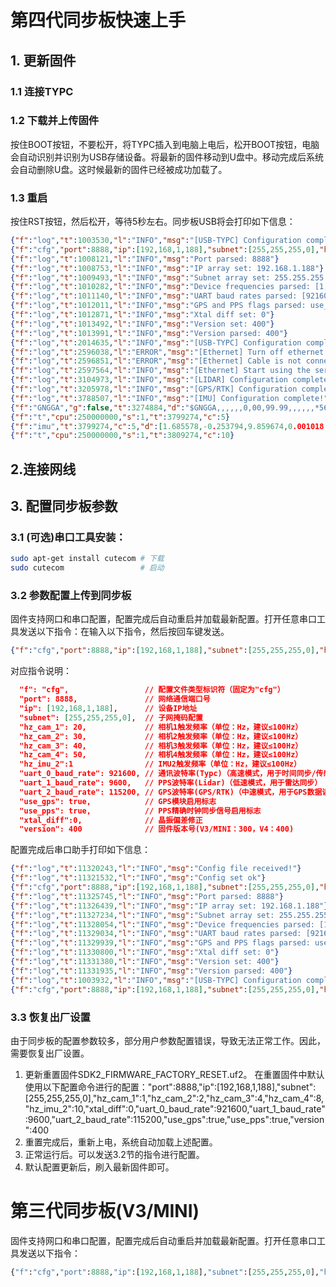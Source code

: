 
# 第四代同步板快速上手

## 1. 更新固件
### 1.1 连接TYPC
### 1.2 下载并上传固件
按住BOOT按钮，不要松开，将TYPC插入到电脑上电后，松开BOOT按钮，电脑会自动识别并识别为USB存储设备。将最新的固件移动到U盘中。移动完成后系统会自动删除U盘。这时候最新的固件已经被成功加载了。
### 1.3 重启
按住RST按钮，然后松开，等待5秒左右。同步板USB将会打印如下信息：
```JSON
{"f":"log","t":1003530,"l":"INFO","msg":"[USB-TYPC] Configuration complet! baudrate:92160e0"}
{"f":"cfg","port":8888,"ip":[192,168,1,188],"subnet":[255,255,255,0],"hz_cam_1":1,"hz_cam_2":2,"hz_cam_3":4,"hz_cam_4":8,"hz_imu_2":10,"xtal_diff":0,"uart_0_baud_rate":921600,"uart_1_baud_rate":9600,"uart_2_baud_rate":115200,"use_gps":true,"use_pps":true,"version":400}
{"f":"log","t":1008121,"l":"INFO","msg":"Port parsed: 8888"}
{"f":"log","t":1008753,"l":"INFO","msg":"IP array set: 192.168.1.188"}
{"f":"log","t":1009493,"l":"INFO","msg":"Subnet array set: 255.255.255.0"}
{"f":"log","t":1010282,"l":"INFO","msg":"Device frequencies parsed: [1, 2, 4, 8, 10]"}
{"f":"log","t":1011140,"l":"INFO","msg":"UART baud rates parsed: [921600, 9600, 115200]"}
{"f":"log","t":1012011,"l":"INFO","msg":"GPS and PPS flags parsed: use_gps:1, use_pps:1"}
{"f":"log","t":1012871,"l":"INFO","msg":"Xtal diff set: 0"}
{"f":"log","t":1013492,"l":"INFO","msg":"Version set: 400"}
{"f":"log","t":1013991,"l":"INFO","msg":"Version parsed: 400"}
{"f":"log","t":2014635,"l":"INFO","msg":"[USB-TYPC] Configuration complete! baudrate:921600"}
{"f":"log","t":2596038,"l":"ERROR","msg":"[Ethernet] Turn off ethernet transfer."}
{"f":"log","t":2596851,"l":"ERROR","msg":"[Ethernet] Cable is not connected."}
{"f":"log","t":2597564,"l":"INFO","msg":"[Ethernet] Start using the serial to transfer data!"}
{"f":"log","t":3104973,"l":"INFO","msg":"[LIDAR] Configuration complete! baudrate:9600"}
{"f":"log","t":3205978,"l":"INFO","msg":"[GPS/RTK] Configuration complete!! baudrate:115200"}
{"f":"log","t":3788507,"l":"INFO","msg":"[IMU] Configuration complete!"}
{"f":"GNGGA","g":false,"t":3274884,"d":"$GNGGA,,,,,,0,00,99.99,,,,,,*56\r","pps":0}
{"f":"t","cpu":250000000,"s":1,"t":3799274,"c":5}
{"f":"imu","t":3799274,"c":5,"d":[1.685578,-0.253794,9.859674,0.001018,0.001038,-6.907073e-6,30.99336],"q":[1.000084,-0.001264,-0.008392,-0.000011]}
{"f":"t","cpu":250000000,"s":1,"t":3809274,"c":10}
```
## 2.连接网线

## 3. 配置同步板参数
### 3.1 (可选)串口工具安装：

```bash
sudo apt-get install cutecom # 下载
sudo cutecom                 # 启动
```
### 3.2 参数配置上传到同步板
固件支持网口和串口配置，配置完成后自动重启并加载最新配置。打开任意串口工具发送以下指令：在输入以下指令，然后按回车键发送。

```json lines
{"f":"cfg","port":8888,"ip":[192,168,1,188],"subnet":[255,255,255,0],"hz_cam_1":1,"hz_cam_2":2,"hz_cam_3":4,"hz_cam_4":8,"hz_imu_2":10,"xtal_diff":0,"uart_0_baud_rate":921600,"uart_1_baud_rate":9600,"uart_2_baud_rate":115200,"use_gps":true,"use_pps":true,"version":400}\n
```
对应指令说明：
```json
  "f": "cfg",                 // 配置文件类型标识符（固定为"cfg"）
  "port": 8888,               // 网络通信端口号
  "ip": [192,168,1,188],      // 设备IP地址
  "subnet": [255,255,255,0],  // 子网掩码配置
  "hz_cam_1": 20,             // 相机1触发频率（单位：Hz，建议≤100Hz）
  "hz_cam_2": 30,             // 相机2触发频率（单位：Hz，建议≤100Hz）
  "hz_cam_3": 40,             // 相机3触发频率（单位：Hz，建议≤100Hz）
  "hz_cam_4": 50,             // 相机4触发频率（单位：Hz，建议≤100Hz）
  "hz_imu_2":1                // IMU2触发频率（单位：Hz，建议≤100Hz）
  "uart_0_baud_rate": 921600, // 通讯波特率(Typc)（高速模式，用于时间同步/传感器数据）
  "uart_1_baud_rate": 9600,   // PPS波特率(Lidar)（低速模式，用于雷达同步）
  "uart_2_baud_rate": 115200, // GPS波特率(GPS/RTK)（中速模式，用于GPS数据读取）
  "use_gps": true,            // GPS模块启用标志
  "use_pps": true,            // PPS精确时钟同步信号启用标志
  "xtal_diff":0,              // 晶振偏差修正
  "version": 400              // 固件版本号(V3/MINI：300，V4：400)
```
配置完成后串口助手打印如下信息：
```json
{"f":"log","t":11320243,"l":"INFO","msg":"Config file received!"}
{"f":"log","t":11321532,"l":"INFO","msg":"Config set ok"}
{"f":"cfg","port":8888,"ip":[192,168,1,188],"subnet":[255,255,255,0],"hz_cam_1":1,"hz_cam_2":2,"hz_cam_3":4,"hz_cam_4":8,"hz_imu_2":10,"xtal_diff":0,"uart_0_baud_rate":921600,"uart_1_baud_rate":9600,"uart_2_baud_rate":115200,"use_gps":true,"use_pps":true,"version":400}
{"f":"log","t":11325745,"l":"INFO","msg":"Port parsed: 8888"}
{"f":"log","t":11326439,"l":"INFO","msg":"IP array set: 192.168.1.188"}
{"f":"log","t":11327234,"l":"INFO","msg":"Subnet array set: 255.255.255.0"}
{"f":"log","t":11328054,"l":"INFO","msg":"Device frequencies parsed: [1, 2, 4, 8, 10]"}
{"f":"log","t":11329034,"l":"INFO","msg":"UART baud rates parsed: [921600, 9600, 115200]"}
{"f":"log","t":11329939,"l":"INFO","msg":"GPS and PPS flags parsed: use_gps:1, use_pps:1"}
{"f":"log","t":11330800,"l":"INFO","msg":"Xtal diff set: 0"}
{"f":"log","t":11331380,"l":"INFO","msg":"Version set: 400"}
{"f":"log","t":11331935,"l":"INFO","msg":"Version parsed: 400"}
{"f":"log","t":1003932,"l":"INFO","msg":"[USB-TYPC] Configuration complete! baudrate:921600"}
{"f":"cfg","port":8888,"ip":[192,168,1,188],"subnet":[255,255,255,0],"hz_cam_1":1,"hz_cam_2":2,"hz_cam_3":4,"hz_cam_4":8,"hz_imu_2":10,"xtal_diff":0,"uart_0_baud_rate":921600,"uart_1_baud_rate":9600,"uart_2_baud_rate":115200,"use_gps":true,"use_pps":true,"version":400}
```

### 3.3 恢复出厂设置

由于同步板的配置参数较多，部分用户参数配置错误，导致无法正常工作。因此，需要恢复出厂设置。
1. 更新重置固件SDK2_FIRMWARE_FACTORY_RESET.uf2。
在重置固件中默认使用以下配置命令进行的配置："port":8888,"ip":[192,168,1,188],"subnet":[255,255,255,0],"hz_cam_1":1,"hz_cam_2":2,"hz_cam_3":4,"hz_cam_4":8,"hz_imu_2":10,"xtal_diff":0,"uart_0_baud_rate":921600,"uart_1_baud_rate":9600,"uart_2_baud_rate":115200,"use_gps":true,"use_pps":true,"version":400
2. 重置完成后，重新上电，系统自动加载上述配置。
3. 正常运行后。可以发送3.2节的指令进行配置。
4. 默认配置更新后，刷入最新固件即可。

# 第三代同步板(V3/MINI)
固件支持网口和串口配置，配置完成后自动重启并加载最新配置。打开任意串口工具发送以下指令：
```python
{"f":"cfg","port":8888,"ip":[192,168,1,188],"subnet":[255,255,255,0],"hz_cam_1":10,"uart_0_baud_rate":921600,"uart_1_baud_rate":9600,"uart_2_baud_rate":115200,"use_gps":true,"use_pps":true,"version":300}\n
```

